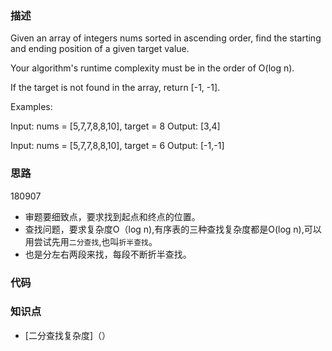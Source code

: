 ### 描述

Given an array of integers nums sorted in ascending order, find the starting and ending position of a given target value.

Your algorithm's runtime complexity must be in the order of O(log n).

If the target is not found in the array, return [-1, -1].

Examples:

Input: nums = [5,7,7,8,8,10], target = 8
Output: [3,4]

Input: nums = [5,7,7,8,8,10], target = 6
Output: [-1,-1]

### 思路

180907
* 审题要细致点，要求找到起点和终点的位置。
* 查找问题，要求复杂度O（log n),有序表的三种查找复杂度都是O(log n),可以用尝试先用`二分查找`,也叫`折半查找`。
* 也是分左右两段来找，每段不断折半查找。


### 代码



### 知识点

* [二分查找复杂度]（）
